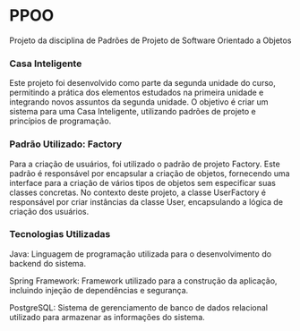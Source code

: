 # PPOO

Projeto da disciplina de Padrões de Projeto de Software Orientado a Objetos

### Casa Inteligente

Este projeto foi desenvolvido como parte da segunda unidade do curso, permitindo a prática dos elementos estudados na primeira unidade e integrando novos assuntos da segunda unidade. O objetivo é criar um sistema para uma Casa Inteligente, utilizando padrões de projeto e princípios de programação.

### Padrão Utilizado: Factory

Para a criação de usuários, foi utilizado o padrão de projeto Factory. Este padrão é responsável por encapsular a criação de objetos, fornecendo uma interface para a criação de vários tipos de objetos sem especificar suas classes concretas. No contexto deste projeto, a classe UserFactory é responsável por criar instâncias da classe User, encapsulando a lógica de criação dos usuários.

### Tecnologias Utilizadas

Java: Linguagem de programação utilizada para o desenvolvimento do backend do sistema.

Spring Framework: Framework utilizado para a construção da aplicação, incluindo injeção de dependências e segurança.

PostgreSQL: Sistema de gerenciamento de banco de dados relacional utilizado para armazenar as informações do sistema.

